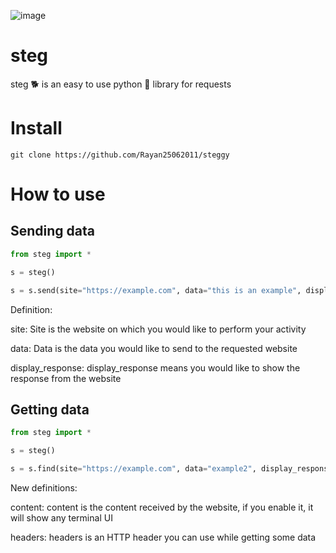 ![image](https://user-images.githubusercontent.com/101386337/202465189-780329e3-3c63-455e-a217-b3c6af18b451.jpeg)

# steg
steg 🐕 is an easy to use python 🐍  library for requests

# Install
```
git clone https://github.com/Rayan25062011/steggy
```

# How to use

## Sending data
```python
from steg import *

s = steg()

s = s.send(site="https://example.com", data="this is an example", display_response=True)
```
Definition:

site: Site is the website on which you would like to perform your activity

data: Data is the data you would like to send to the requested website

display_response: display_response means you would like to show the response from the website

## Getting data
```python
from steg import *

s = steg()

s = s.find(site="https://example.com", data="example2", display_response=True, content=True, headers="")
```
New definitions:

content: content is the content received by the website, if you enable it, it will show any terminal UI

headers: headers is an HTTP header you can use while getting some data
